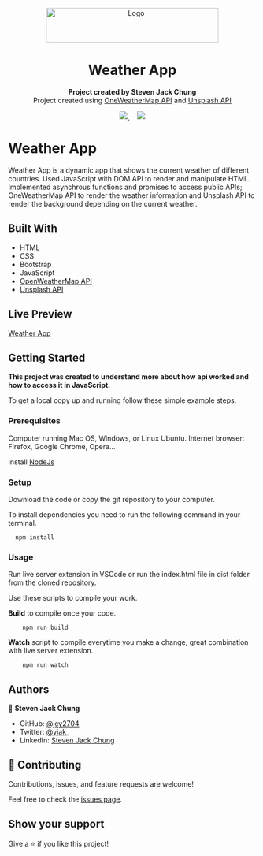<p align="center">
  <a href="https://github.com/jcy2704/weather-app">
    <img src="https://res.cloudinary.com/growsurf-prod/image/upload/v1582211139/production/gnysw2objzekbagrqiax.png" alt="Logo" width="350" height="70">
  </a>
</p>

<h1 align="center">Weather App</h1>

<p align="center">
  <strong>Project created by Steven Jack Chung</strong>
  <br>
  Project created using <a href="https://openweathermap.org/">OneWeatherMap API</a> and <a href="https://unsplash.com">Unsplash API</a>
</p>

<p align="center">
  <a href="https://github.com/jcy2704/weather-app/issues">
    <img src="https://img.shields.io/badge/REPORT%20A%20BUG-purple?style=for-the-badge">
  </a>
   ‎ ‎ ‎ ‎
  <a href="https://github.com/jcy2704/weather-app/issues">
    <img src="https://img.shields.io/badge/Request%20a%20feature-purple?style=for-the-badge">
  </a>
</p>

# Weather App

Weather App is a dynamic app that shows the current weather of different countries. Used JavaScript with DOM API to render and manipulate HTML. Implemented asynchrous functions and promises to access public APIs; OneWeatherMap API to render the weather information and Unsplash API to render the background depending on the current weather.

## Built With

- HTML
- CSS
- Bootstrap
- JavaScript
- [OpenWeatherMap API](https://openweathermap.org/)
- [Unsplash API](https://unsplash.com)

## Live Preview

[Weather App](https://jcy2704.github.io/weather-app/)

## Getting Started

**This project was created to understand more about how api worked and how to access it in JavaScript.**

To get a local copy up and running follow these simple example steps.

### Prerequisites

Computer running Mac OS, Windows, or Linux Ubuntu.
Internet browser: Firefox, Google Chrome, Opera...

Install [NodeJs](https://nodejs.org/en/download/)

### Setup

Download the code or copy the git repository to your computer.

To install dependencies you need to run the following command in your terminal.

```
  npm install
```

### Usage

Run live server extension in VSCode or run the index.html file in dist folder from the cloned repository.

Use these scripts to compile your work.

**Build** to compile once your code.

```
    npm run build
```

**Watch** script to compile everytime you make a change, great combination with live server extension.

```
    npm run watch
```

## Authors

👤 **Steven Jack Chung**

- GitHub: [@jcy2704](https://github.com/jcy2704)
- Twitter: [@yiak_](https://twitter.com/yiak_)
- LinkedIn: [Steven Jack Chung](https://linkedin.com/in/stevenjchung)

## 🤝 Contributing

Contributions, issues, and feature requests are welcome!

Feel free to check the [issues page](https://github.com/jcy2704/weather-app/issues).

## Show your support

Give a ⭐️ if you like this project!